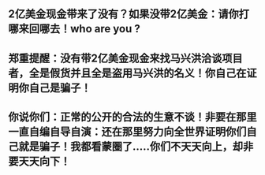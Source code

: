 
## 2亿美金现金带来了没有？如果没带2亿美金：请你打哪来回哪去！who are you ?


## 郑重提醒：没有带2亿美金现金来找马兴洪洽谈项目者，全是假货并且全是盗用马兴洪的名义！你自己在证明你自己是骗子！

## 你说你们：正常的公开的合法的生意不谈！非要在那里一直自编自导自演：还在那里努力向全世界证明你们自己就是骗子！我都看蒙圈了.....你们不天天向上，却非要天天向下！
